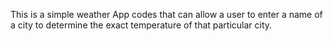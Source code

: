 This is a simple weather App codes that can allow a user to enter a name of a city to determine the exact temperature of that particular city. 
